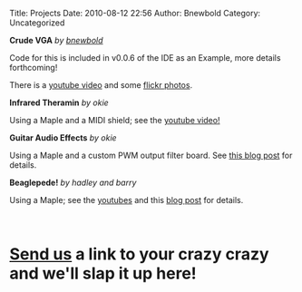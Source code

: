 Title: Projects
Date: 2010-08-12 22:56
Author: Bnewbold
Category: Uncategorized

<div class="projectbox" style="background-image: url(/static/images/old/2010/08/project-vga-leaf.jpg);">
<div class="projectboxcontents"><strong>Crude VGA</strong>
<em>by <a href="http://bnewbold.net">bnewbold</a></em>
<p>
Code for this is included in v0.0.6 of the IDE as an Example, more details forthcoming!
<p>
There is a  <a href="http://www.youtube.com/watch?v=rT1eKLEvIvo">youtube video</a> and some <a href="http://www.flickr.com/photos/48069758@N08/4734657030/in/photostream/">flickr photos</a>.

</div>
</div>
<div class="projectbox" style="background-image: url(/static/images/old/2010/08/project-theramin.png);">
<div class="projectboxcontents"><strong>Infrared Theramin</strong>
<em>by okie</em>
<p>
Using a Maple and a MIDI shield; see the <a href="http://www.youtube.com/watch?v=Jr2ZsedYxPM">youtube video!</a>

</div>
</div>
<div class="projectbox" style="background-image: url(/static/images/old/2010/08/project-okie-guitar.jpg);">
<div class="projectboxcontents"><strong>Guitar Audio Effects</strong>
<em>by okie</em>
<p>
Using a Maple and a custom PWM output filter board. See <a href="http://leaflabs.com/2010/07/audio-and-guitar-effects-on-maple/">this blog post</a> for details.
</div>
</div>
<div class="projectbox" style="background-image: url(/static/images/old/2010/08/project-beaglepede.jpg);">
<div class="projectboxcontents"><strong>Beaglepede!</strong>
<em>by hadley and barry</em>
<p>
Using a Maple; see the <a href="http://www.youtube.com/watch?v=Qq-2YjmYIY8">youtubes</a> and this <a href="http://leaflabs.com/2010/07/the-beaglepede-cometh/">blog post</a> for details.
</div>
</div>
<!-- NOTE: it is important to have a 'br clear="all"' here -->
<br clear="all" name="butnoreally">
<h1><span class="subtitle"><a href="/contact/">Send us</a> a link to your crazy crazy and we'll slap it up here!</span></h1>
